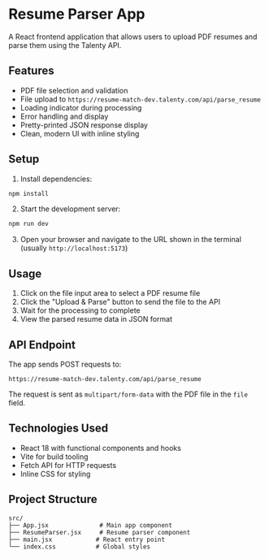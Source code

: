 # Resume Parser App

A React frontend application that allows users to upload PDF resumes and parse them using the Talenty API.

## Features

- PDF file selection and validation
- File upload to `https://resume-match-dev.talenty.com/api/parse_resume`
- Loading indicator during processing
- Error handling and display
- Pretty-printed JSON response display
- Clean, modern UI with inline styling

## Setup

1. Install dependencies:
```bash
npm install
```

2. Start the development server:
```bash
npm run dev
```

3. Open your browser and navigate to the URL shown in the terminal (usually `http://localhost:5173`)

## Usage

1. Click on the file input area to select a PDF resume file
2. Click the "Upload & Parse" button to send the file to the API
3. Wait for the processing to complete
4. View the parsed resume data in JSON format

## API Endpoint

The app sends POST requests to:
```
https://resume-match-dev.talenty.com/api/parse_resume
```

The request is sent as `multipart/form-data` with the PDF file in the `file` field.

## Technologies Used

- React 18 with functional components and hooks
- Vite for build tooling
- Fetch API for HTTP requests
- Inline CSS for styling

## Project Structure

```
src/
├── App.jsx              # Main app component
├── ResumeParser.jsx     # Resume parser component
├── main.jsx            # React entry point
└── index.css           # Global styles
``` 